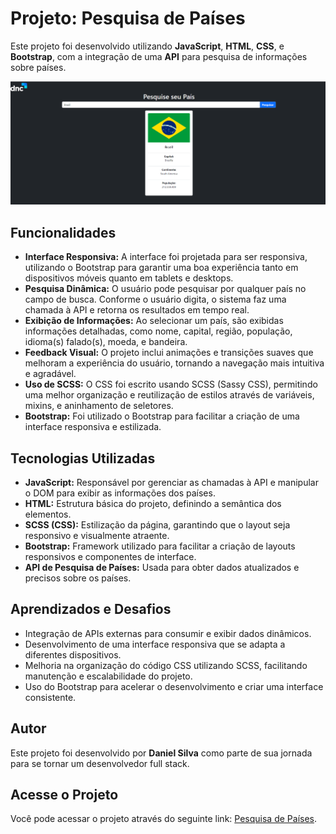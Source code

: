 # Projeto: Pesquisa de Países

Este projeto foi desenvolvido utilizando **JavaScript**, **HTML**, **CSS**, e **Bootstrap**, com a integração de uma **API** para pesquisa de informações sobre países.

![Interface do Projeto](/img/png.png)

## Funcionalidades

- **Interface Responsiva:** A interface foi projetada para ser responsiva, utilizando o Bootstrap para garantir uma boa experiência tanto em dispositivos móveis quanto em tablets e desktops.
- **Pesquisa Dinâmica:** O usuário pode pesquisar por qualquer país no campo de busca. Conforme o usuário digita, o sistema faz uma chamada à API e retorna os resultados em tempo real.
- **Exibição de Informações:** Ao selecionar um país, são exibidas informações detalhadas, como nome, capital, região, população, idioma(s) falado(s), moeda, e bandeira.
- **Feedback Visual:** O projeto inclui animações e transições suaves que melhoram a experiência do usuário, tornando a navegação mais intuitiva e agradável.
- **Uso de SCSS:** O CSS foi escrito usando SCSS (Sassy CSS), permitindo uma melhor organização e reutilização de estilos através de variáveis, mixins, e aninhamento de seletores.
- **Bootstrap:** Foi utilizado o Bootstrap para facilitar a criação de uma interface responsiva e estilizada.

## Tecnologias Utilizadas

- **JavaScript:** Responsável por gerenciar as chamadas à API e manipular o DOM para exibir as informações dos países.
- **HTML:** Estrutura básica do projeto, definindo a semântica dos elementos.
- **SCSS (CSS):** Estilização da página, garantindo que o layout seja responsivo e visualmente atraente.
- **Bootstrap:** Framework utilizado para facilitar a criação de layouts responsivos e componentes de interface.
- **API de Pesquisa de Países:** Usada para obter dados atualizados e precisos sobre os países.

## Aprendizados e Desafios

- Integração de APIs externas para consumir e exibir dados dinâmicos.
- Desenvolvimento de uma interface responsiva que se adapta a diferentes dispositivos.
- Melhoria na organização do código CSS utilizando SCSS, facilitando manutenção e escalabilidade do projeto.
- Uso do Bootstrap para acelerar o desenvolvimento e criar uma interface consistente.

## Autor

Este projeto foi desenvolvido por **Daniel Silva** como parte de sua jornada para se tornar um desenvolvedor full stack.

## Acesse o Projeto

Você pode acessar o projeto através do seguinte link: [Pesquisa de Países](#https://danieljavacoffee.github.io/api-pais/).
